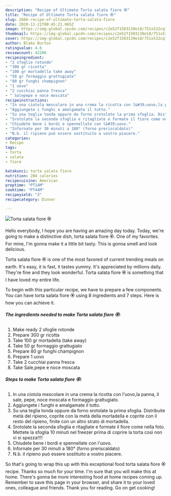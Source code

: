 ```yaml
---
description: "Recipe of Ultimate Torta salata fiore 🏵"
title: "Recipe of Ultimate Torta salata fiore 🏵"
slug: 2666-recipe-of-ultimate-torta-salata-fiore
date: 2020-12-21T00:45:21.065Z
image: https://img-global.cpcdn.com/recipes/c2e52f1503139e18/751x532cq70/torta-salata-fiore-🏵-recipe-main-photo.jpg
thumbnail: https://img-global.cpcdn.com/recipes/c2e52f1503139e18/751x532cq70/torta-salata-fiore-🏵-recipe-main-photo.jpg
cover: https://img-global.cpcdn.com/recipes/c2e52f1503139e18/751x532cq70/torta-salata-fiore-🏵-recipe-main-photo.jpg
author: Blake Burton
ratingvalue: 4.6
reviewcount: 42206
recipeingredient:
- "2 sfoglie rotonde"
- "300 gr ricotta"
- "100 gr mortadella take away"
- "50 gr formaggio grattugiato"
- "80 gr funghi champignon"
- "1 uovo"
- "2 cucchiai panna fresca"
- " Salepepe e noce moscata"
recipeinstructions:
- "In una ciotola mescolare in una crema la ricotta con l&#39;uovo,la panna, il sale, pepe, noce moscata e formaggio grattugiato."
- "Aggiungete i funghi e amalgamate il tutto."
- "Su una teglia tonda oppure da forno srotolate la prima sfoglia. Distribuite metà del ripieno, coprite con la metà della mortadella e coprite con il resto del ripieno, finite con un altro strato di mortadella."
- "Srotolate la seconda sfoglia e ritagliate e formate il fiore come nella foto. Mettete la sfoglia 10 minuti nel freezer prima di coprire la torta così non vi si spezza!!!!"
- "Chiudete bene i bordi e spennellate con l&#39;uovo."
- "Infornate per 30 minuti a 180° (forno preriscaldato)"
- "N.b. il ripieno può essere sostituito a vostro piacere."
categories:
- Recipe
tags:
- torta
- salata
- fiore

katakunci: torta salata fiore 
nutrition: 204 calories
recipecuisine: American
preptime: "PT14M"
cooktime: "PT44M"
recipeyield: "3"
recipecategory: Dinner

---
```



![Torta salata fiore 🏵](https://img-global.cpcdn.com/recipes/c2e52f1503139e18/751x532cq70/torta-salata-fiore-🏵-recipe-main-photo.jpg)

Hello everybody, I hope you are having an amazing day today. Today, we're going to make a distinctive dish, torta salata fiore 🏵. One of my favorites. For mine, I'm gonna make it a little bit tasty. This is gonna smell and look delicious.

Torta salata fiore 🏵 is one of the most favored of current trending meals on earth. It's easy, it is fast, it tastes yummy. It's appreciated by millions daily. They're fine and they look wonderful. Torta salata fiore 🏵 is something that I have loved my entire life.




To begin with this particular recipe, we have to prepare a few components. You can have torta salata fiore 🏵 using 8 ingredients and 7 steps. Here is how you can achieve it.

<!--inarticleads1-->

##### The ingredients needed to make Torta salata fiore 🏵:

1. Make ready 2 sfoglie rotonde
1. Prepare 300 gr ricotta
1. Take 100 gr mortadella (take away)
1. Take 50 gr formaggio grattugiato
1. Prepare 80 gr funghi champignon
1. Prepare 1 uovo
1. Take 2 cucchiai panna fresca
1. Take  Sale,pepe e noce moscata




<!--inarticleads2-->

##### Steps to make Torta salata fiore 🏵:

1. In una ciotola mescolare in una crema la ricotta con l&#39;uovo,la panna, il sale, pepe, noce moscata e formaggio grattugiato.
1. Aggiungete i funghi e amalgamate il tutto.
1. Su una teglia tonda oppure da forno srotolate la prima sfoglia. Distribuite metà del ripieno, coprite con la metà della mortadella e coprite con il resto del ripieno, finite con un altro strato di mortadella.
1. Srotolate la seconda sfoglia e ritagliate e formate il fiore come nella foto. Mettete la sfoglia 10 minuti nel freezer prima di coprire la torta così non vi si spezza!!!!
1. Chiudete bene i bordi e spennellate con l&#39;uovo.
1. Infornate per 30 minuti a 180° (forno preriscaldato)
1. N.b. il ripieno può essere sostituito a vostro piacere.




So that's going to wrap this up with this exceptional food torta salata fiore 🏵 recipe. Thanks so much for your time. I'm sure that you will make this at home. There's gonna be more interesting food at home recipes coming up. Remember to save this page in your browser, and share it to your loved ones, colleague and friends. Thank you for reading. Go on get cooking!
